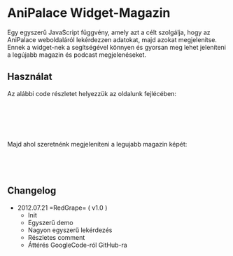 AniPalace Widget-Magazin
========================

Egy egyszerű JavaScript függvény, amely azt a célt szolgálja, hogy az AniPalace weboldaláról lekérdezzen adatokat, majd azokat megjelenítse.
Ennek a widget-nek a segítségével könnyen és gyorsan meg lehet jeleníteni a legújabb magazin és podcast megjelenéseket.

Használat
---------

Az alábbi code részletet helyezzük az oldalunk fejlécében:
<code>
<script type="text/javascript" src='anipalace-widget.js'></script>
<script type="text/javascript">
	getAniPalaceWidgetMagazin( "demo/json.php" );
</script>
</code>

Majd ahol szeretnénk megjeleníteni a legujabb magazin képét:
<code>
<div class='anipalace-widget' data-type='animagazin'> 
</div>
</code>

Changelog
---------

- 2012.07.21 =RedGrape= ( v1.0 )
	- Init
	- Egyszerű demo
	- Nagyon egyszerű lekérdezés
	- Részletes comment
	- Áttérés GoogleCode-ról GitHub-ra